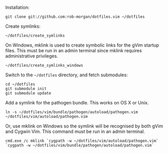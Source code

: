 Installation:

    git clone git://github.com:rob-morgan/dotfiles.vim ~/dotfiles

Create symlinks:

	~/dotfiles/create_symlinks

On Windows, mklink is used to create symbolic links for the gVim startup files. This must be run in an admin terminal since mklink requires administrative privileges.

	~/dotfiles/create_symlinks_windows

Switch to the `~/dotfiles` directory, and fetch submodules:

    cd ~/dotfiles
    git submodule init
    git submodule update

Add a symlink for the pathogen bundle. This works on OS X or Unix.

    ln -s ~/dotfiles/vim/bundle/pathogen/autoload/pathogen.vim ~/dotfiles/vim/autoload/pathogen.vim

Or, use mklink on Windows so the symlink will be recognised by both gVim and Cygwin Vim. This command must be run in an admin terminal.

	cmd.exe /c mklink `cygpath -w ~/dotfiles/vim/autoload/pathogen.vim` `cygpath -w ~/dotfiles/vim/bundle/pathogen/autoload/pathogen.vim`
